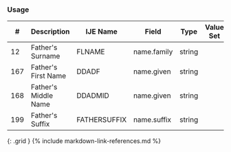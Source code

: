 ### Usage


| **#** |  **Description**   |  **IJE Name**   |  **Field**  |  **Type**  | **Value Set**  |
| ---------| ------------- | ------------ | -------------- | -------- | -------- |
| 12 | Father's Surname | FLNAME| name.family | string |  | 
| 167 | Father's First Name | DDADF| name.given | string |  | 
| 168 | Father's Middle Name | DDADMID| name.given | string |  | 
| 199 | Father's Suffix | FATHERSUFFIX| name.suffix | string |  | 
{: .grid }
{% include markdown-link-references.md %}
